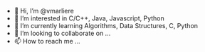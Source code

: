 - 👋 Hi, I’m @vmarliere
- 👀 I’m interested in C/C++, Java, Javascript, Python
- 🌱 I’m currently learning Algorithms, Data Structures, C, Python
- 💞️ I’m looking to collaborate on ...
- 📫 How to reach me ...

<!---
vmarliere/vmarliere is a ✨ special ✨ repository because its `README.md` (this file) appears on your GitHub profile.
You can click the Preview link to take a look at your changes.
--->
